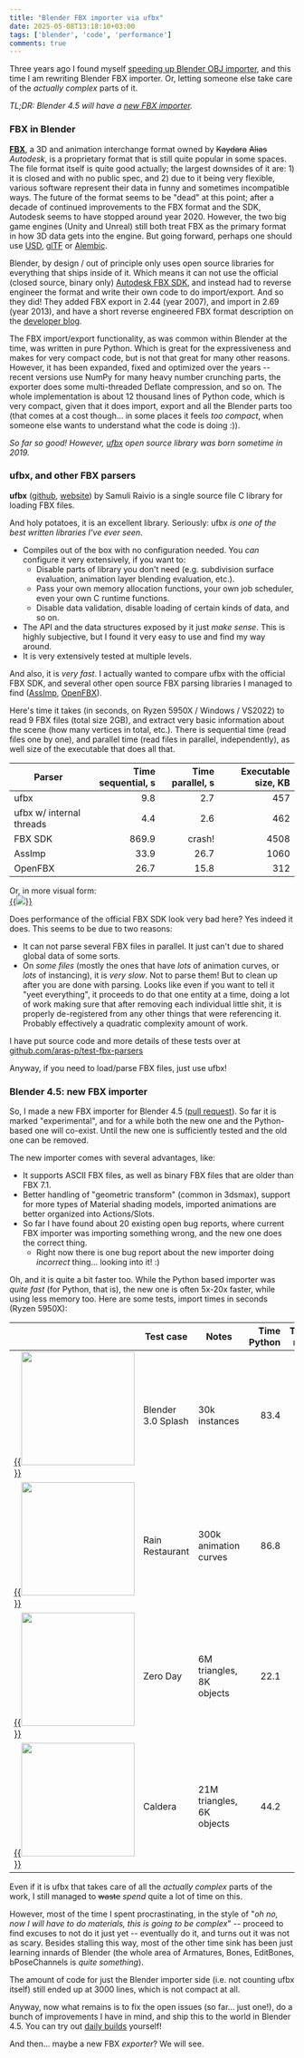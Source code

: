 ```yaml
---
title: "Blender FBX importer via ufbx"
date: 2025-05-08T13:18:10+03:00
tags: ['blender', 'code', 'performance']
comments: true
---
```


Three years ago I found myself [speeding up Blender OBJ importer](/blog/2022/05/12/speeding-up-blender-obj-import/),
and this time I am rewriting Blender FBX importer. Or, letting
someone else take care of the *actually complex* parts of it.

*TL;DR: Blender 4.5 will have a [new FBX importer](https://projects.blender.org/blender/blender/pulls/132406).*

### FBX in Blender

[**FBX**](https://en.wikipedia.org/wiki/FBX), a 3D and animation interchange format owned by
~~Kaydara~~ ~~Alias~~ *Autodesk*, is a proprietary format that is still quite popular in some spaces.
The file format itself is quite good actually; the largest
downsides of it are: 1) it is closed and with no public spec, and 2) due to it being very flexible, various
software represent their data in funny and sometimes incompatible ways. The future of the format
seems to be "dead" at this point; after a decade of continued improvements to the FBX format and the SDK,
Autodesk seems to have stopped around year 2020. However, the two big game engines (Unity and Unreal) still
both treat FBX as the primary format in how 3D data gets into the engine. But going forward, perhaps one should
use [USD](https://en.wikipedia.org/wiki/Universal_Scene_Description),
[glTF](https://en.wikipedia.org/wiki/GlTF) or [Alembic](https://en.wikipedia.org/wiki/Alembic_(computer_graphics)). 

Blender, by design / out of principle only uses open source libraries for everything that ships inside of it.
Which means it can not use the official (closed source, binary only) [Autodesk FBX SDK](https://aps.autodesk.com/developer/overview/fbx-sdk),
and instead had to reverse engineer the format and write their own code to do import/export. And so they did!
They added FBX export in 2.44 (year 2007), and import in 2.69 (year 2013), and have a short reverse engineered
FBX format description on the [developer blog](https://code.blender.org/2013/08/fbx-binary-file-format-specification/).

The FBX import/export functionality, as was common within Blender at the time, was written in pure Python. Which
is great for the expressiveness and makes for very compact code, but is not that great for many other reasons. However,
it has been expanded, fixed and optimized over the years -- recent versions use NumPy for many heavy number
crunching parts, the exporter does some multi-threaded Deflate compression, and so on. The whole
implementation is about 12 thousand lines of Python code, which is very compact, given that it does import, export
and all the Blender parts too (that comes at a cost though... in some places it feels *too compact*, when someone
else wants to understand what the code is doing :)).

*So far so good! However, [ufbx](https://github.com/ufbx/ufbx) open source library was born sometime in 2019.*

### ufbx, and other FBX parsers

**ufbx** ([github](https://github.com/ufbx/ufbx), [website](https://ufbx.github.io/)) by Samuli Raivio is a single source file
C library for loading FBX files.

And holy potatoes, it is an excellent library. Seriously: ufbx *is one of the best written libraries I've ever seen*.

- Compiles out of the box with no configuration needed. You *can* configure it very extensively, if you want to:
  - Disable parts of library you don't need (e.g. subdivision surface evaluation, animation layer blending evaluation, etc.).
  - Pass your own memory allocation functions, your own job scheduler, even your own C runtime functions.
  - Disable data validation, disable loading of certain kinds of data, and so on.
- The API and the data structures exposed by it just *make sense*. This is highly subjective, but I found it very
  easy to use and find my way around.
- It is very extensively tested at multiple levels.

And also, it is *very fast*. I actually wanted to compare ufbx with the official FBX SDK, and several other open source
FBX parsing libraries I managed to find ([AssImp](https://github.com/assimp/assimp), [OpenFBX](https://github.com/nem0/OpenFBX)).

Here's time it takes (in seconds, on Ryzen 5950X / Windows / VS2022) to read 9 FBX files (total size 2GB), and extract very
basic information about the scene (how many vertices in total, etc.). There is sequential time (read files one by one),
and parallel time (read files in parallel, independently), as well size of the executable that does all that.

| Parser                   | Time sequential, s | Time parallel, s | Executable size, KB |
|--------------------------|------:|-------:|-----:|
| ufbx                     |   9.8 |    2.7 |  457 |
| ufbx w/ internal threads |   4.4 |    2.6 |  462 |
| FBX SDK                  | 869.9 | crash! | 4508 |
| AssImp                   |  33.9 |   26.7 | 1060 |
| OpenFBX                  |  26.7 |   15.8 |  312 |

Or, in more visual form: <br/>
[{{<img src="/img/blog/2025/fbx-parser-times.png">}}](/img/blog/2025/fbx-parser-times.png)

Does performance of the official FBX SDK look very bad here? Yes indeed it does. This seems to be due to two reasons:
- It can not parse several FBX files in parallel. It just can't due to shared global data of some sorts.
- On *some files* (mostly the ones that have *lots* of animation curves, or *lots* of instancing), it is *very slow*. Not to parse
  them! But to clean up after you are done with parsing. Looks like even if you want to tell it "yeet everything", it proceeds
  to do that one entity at a time, doing a lot of work making sure that after removing each individual little shit, it is properly
  de-registered from any other things that were referencing it. Probably effectively a quadratic complexity amount of work.

I have put source code and more details of these tests over at [github.com/aras-p/test-fbx-parsers](https://github.com/aras-p/test-fbx-parsers)

Anyway, if you need to load/parse FBX files, just use ufbx!

### Blender 4.5: new FBX importer

So, I made a new FBX importer for Blender 4.5 ([pull request](https://projects.blender.org/blender/blender/pulls/132406)). So far it is
marked "experimental", and for a while both the new one and the Python-based one will co-exist. Until the new one is sufficiently
tested and the old one can be removed.

The new importer comes with several advantages, like:
- It supports ASCII FBX files, as well as binary FBX files that are older than FBX 7.1.
- Better handling of "geometric transform" (common in 3dsmax), support for more types of Material shading models, imported animations
  are better organized into Actions/Slots.
- So far I have found about 20 existing open bug reports, where current FBX importer was importing something wrong, and the new one
  does the correct thing.
  - Right now there is one bug report about the new importer doing *incorrect* thing... looking into it! :)

Oh, and it is quite a bit faster too. While the Python based importer was *quite fast* (for Python, that is), the new one is often 5x-20x
faster, while using less memory too. Here are some tests, import times in seconds (Ryzen 5950X):

| | Test case | Notes | Time Python | Time new |
|---|---|---|---:|----:|
|[{{<img src="/img/blog/2025/fbx-splash3.png" width="200px">}}](/img/blog/2025/fbx-splash3.png) | Blender 3.0 Splash | 30k instances | 83.4 | 4.7 |
|[{{<img src="/img/blog/2025/fbx-rain.png" width="200px">}}](/img/blog/2025/fbx-rain.png) | Rain Restaurant | 300k animation curves | 86.8 | 4.4 |
|[{{<img src="/img/blog/2025/fbx-zeroday.png" width="200px">}}](/img/blog/2025/fbx-zeroday.png) | Zero Day | 6M triangles, 8K objects | 22.1 | 1.7 |
|[{{<img src="/img/blog/2025/fbx-caldera.png" width="200px">}}](/img/blog/2025/fbx-caldera.png) | Caldera | 21M triangles, 6K objects | 44.2 | 4.4 |

Even if it is ufbx that takes care of all the *actually complex* parts of the work, I still managed to ~~waste~~ *spend* quite a lot of time on this.

However, most of the time I spent procrastinating, in the style of "*oh no, now I will have to do materials, this is going to be complex*"
-- proceed to find excuses to not do it just yet -- eventually do it, and turns out it was not as scary. Besides stalling this way, most of the other
time sink has been just learning innards of Blender (the whole area of Armatures, Bones, EditBones, bPoseChannels is *quite something*).

The amount of code for just the Blender importer side (i.e. not counting ufbx itself) still ended up at 3000 lines, which is not compact at all.

Anyway, now what remains is to fix the open issues (so far... just one!), do a bunch of improvements I have in mind, and ship this to the world in
Blender 4.5. You can try out [daily builds](https://builder.blender.org/download/daily/) yourself!

And then... maybe a new FBX *exporter*? We will see.

